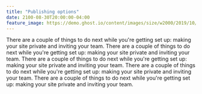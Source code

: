 ```yaml
---
title: "Publishing options"
date: 2100-08-30T20:00:00-04:00
feature_image: https://demo.ghost.io/content/images/size/w2000/2019/10/admin-settings.png
---
```


There are a couple of things to do next while you're getting set up: making your site private and inviting your team.
There are a couple of things to do next while you're getting set up: making your site private and inviting your team.
There are a couple of things to do next while you're getting set up: making your site private and inviting your team.
There are a couple of things to do next while you're getting set up: making your site private and inviting your team.
There are a couple of things to do next while you're getting set up: making your site private and inviting your team.
